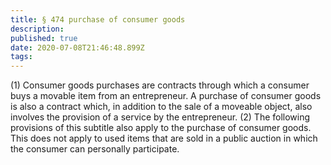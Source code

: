 ```yaml
---
title: § 474 purchase of consumer goods
description: 
published: true
date: 2020-07-08T21:46:48.899Z
tags: 
---
```


(1) Consumer goods purchases are contracts through which a consumer buys a movable item from an entrepreneur. A purchase of consumer goods is also a contract which, in addition to the sale of a moveable object, also involves the provision of a service by the entrepreneur.
(2) The following provisions of this subtitle also apply to the purchase of consumer goods. This does not apply to used items that are sold in a public auction in which the consumer can personally participate.
